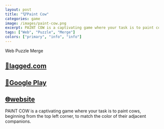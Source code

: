 ```yaml
---
layout: post
title: "🐮Paint Cow"
categories: game
image: /images/paint-cow.png
excerpt: PAINT COW is a captivating game where your task is to paint cows, beginning from the top left corner, to match the color of their adjacent companions.
tags: ["Web", "Puzzle", "Merge"]
colors: ["primary", "info", "info"]
---
```


<span class="badge badge-primary">Web</span>
<span class="badge badge-info">Puzzle</span>
<span class="badge badge-info">Merge</span>

## [🎯lagged.com](https://lagged.com/play/6236/)

## [📱Google Play](https://play.google.com/store/apps/details?id=app.netlify.paintcow.twa)

## [🌐website](https://paintcow.netlify.app/)


PAINT COW is a captivating game where your task is to paint cows, beginning from the top left corner, to match the color of their adjacent companions.
